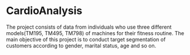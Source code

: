 # CardioAnalysis
The project consists of data from individuals who use three different models(TM195, TM495, TM798) of machines for their fitness routine. The main objective of this project is to conduct target segmentation of customers according to gender, marital status, age and so on.
